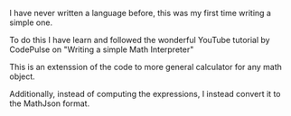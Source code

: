 I have never written a language before, this was my first time writing a simple one.

To do this I have learn and followed the wonderful YouTube tutorial by CodePulse on "Writing a simple Math Interpreter"

This is an extenssion of the code to more general calculator for any math object. 

Additionally, instead of computing the expressions, I instead convert it to the MathJson format.

